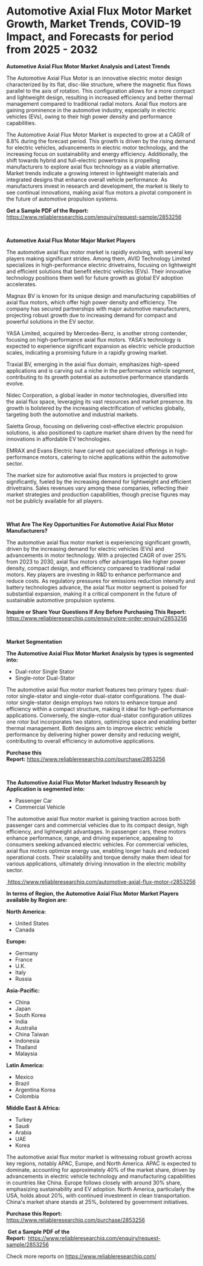 <p><h1>Automotive Axial Flux Motor Market Growth, Market Trends, COVID-19 Impact, and Forecasts for period from 2025 - 2032</h1></p><p><strong>Automotive Axial Flux Motor Market Analysis and Latest Trends</strong></p>
<p><p>The Automotive Axial Flux Motor is an innovative electric motor design characterized by its flat, disc-like structure, where the magnetic flux flows parallel to the axis of rotation. This configuration allows for a more compact and lightweight design, resulting in increased efficiency and better thermal management compared to traditional radial motors. Axial flux motors are gaining prominence in the automotive industry, especially in electric vehicles (EVs), owing to their high power density and performance capabilities.</p><p>The Automotive Axial Flux Motor Market is expected to grow at a CAGR of 8.8% during the forecast period. This growth is driven by the rising demand for electric vehicles, advancements in electric motor technology, and the increasing focus on sustainability and energy efficiency. Additionally, the shift towards hybrid and full-electric powertrains is propelling manufacturers to explore axial flux technology as a viable alternative. Market trends indicate a growing interest in lightweight materials and integrated designs that enhance overall vehicle performance. As manufacturers invest in research and development, the market is likely to see continual innovations, making axial flux motors a pivotal component in the future of automotive propulsion systems.</p></p>
<p><strong>Get a Sample PDF of the Report:&nbsp;</strong> <a href="https://www.reliableresearchiq.com/enquiry/request-sample/2853256?utm_campaign=2780&utm_medium=2&utm_source=Github&utm_content=ia&utm_term=11032025&utm_id=automotive-axial-flux-motor">https://www.reliableresearchiq.com/enquiry/request-sample/2853256</a></p>
<p>&nbsp;</p>
<p><strong>Automotive Axial Flux Motor Major Market Players</strong></p>
<p><p>The automotive axial flux motor market is rapidly evolving, with several key players making significant strides. Among them, AVID Technology Limited specializes in high-performance electric drivetrains, focusing on lightweight and efficient solutions that benefit electric vehicles (EVs). Their innovative technology positions them well for future growth as global EV adoption accelerates.</p><p>Magnax BV is known for its unique design and manufacturing capabilities of axial flux motors, which offer high power density and efficiency. The company has secured partnerships with major automotive manufacturers, projecting robust growth due to increasing demand for compact and powerful solutions in the EV sector.</p><p>YASA Limited, acquired by Mercedes-Benz, is another strong contender, focusing on high-performance axial flux motors. YASA's technology is expected to experience significant expansion as electric vehicle production scales, indicating a promising future in a rapidly growing market.</p><p>Traxial BV, emerging in the axial flux domain, emphasizes high-speed applications and is carving out a niche in the performance vehicle segment, contributing to its growth potential as automotive performance standards evolve.</p><p>Nidec Corporation, a global leader in motor technologies, diversified into the axial flux space, leveraging its vast resources and market presence. Its growth is bolstered by the increasing electrification of vehicles globally, targeting both the automotive and industrial markets.</p><p>Saietta Group, focusing on delivering cost-effective electric propulsion solutions, is also positioned to capture market share driven by the need for innovations in affordable EV technologies.</p><p>EMRAX and Evans Electric have carved out specialized offerings in high-performance motors, catering to niche applications within the automotive sector.</p><p>The market size for automotive axial flux motors is projected to grow significantly, fueled by the increasing demand for lightweight and efficient drivetrains. Sales revenues vary among these companies, reflecting their market strategies and production capabilities, though precise figures may not be publicly available for all players.</p></p>
<p>&nbsp;</p>
<p><strong>What Are The Key Opportunities For Automotive Axial Flux Motor Manufacturers?</strong></p>
<p><p>The automotive axial flux motor market is experiencing significant growth, driven by the increasing demand for electric vehicles (EVs) and advancements in motor technology. With a projected CAGR of over 25% from 2023 to 2030, axial flux motors offer advantages like higher power density, compact design, and efficiency compared to traditional radial motors. Key players are investing in R&D to enhance performance and reduce costs. As regulatory pressures for emissions reduction intensify and battery technologies advance, the axial flux motor segment is poised for substantial expansion, making it a critical component in the future of sustainable automotive propulsion systems.</p></p>
<p><strong>Inquire or Share Your Questions If Any Before Purchasing This Report:</strong> <a href="https://www.reliableresearchiq.com/enquiry/pre-order-enquiry/2853256?utm_campaign=2780&utm_medium=2&utm_source=Github&utm_content=ia&utm_term=11032025&utm_id=automotive-axial-flux-motor">https://www.reliableresearchiq.com/enquiry/pre-order-enquiry/2853256</a></p>
<p>&nbsp;</p>
<p><strong>Market Segmentation</strong></p>
<p><strong>The Automotive Axial Flux Motor Market Analysis by types is segmented into:</strong></p>
<p><ul><li>Dual-rotor Single Stator</li><li>Single-rotor Dual-Stator</li></ul></p>
<p><p>The automotive axial flux motor market features two primary types: dual-rotor single-stator and single-rotor dual-stator configurations. The dual-rotor single-stator design employs two rotors to enhance torque and efficiency within a compact structure, making it ideal for high-performance applications. Conversely, the single-rotor dual-stator configuration utilizes one rotor but incorporates two stators, optimizing space and enabling better thermal management. Both designs aim to improve electric vehicle performance by delivering higher power density and reducing weight, contributing to overall efficiency in automotive applications.</p></p>
<p><strong>Purchase this Report:&nbsp;</strong><a href="https://www.reliableresearchiq.com/purchase/2853256?utm_campaign=2780&utm_medium=2&utm_source=Github&utm_content=ia&utm_term=11032025&utm_id=automotive-axial-flux-motor">https://www.reliableresearchiq.com/purchase/2853256</a></p>
<p>&nbsp;</p>
<p><strong>The Automotive Axial Flux Motor Market Industry Research by Application is segmented into:</strong></p>
<p><ul><li>Passenger Car</li><li>Commercial Vehicle</li></ul></p>
<p><p>The automotive axial flux motor market is gaining traction across both passenger cars and commercial vehicles due to its compact design, high efficiency, and lightweight advantages. In passenger cars, these motors enhance performance, range, and driving experience, appealing to consumers seeking advanced electric vehicles. For commercial vehicles, axial flux motors optimize energy use, enabling longer hauls and reduced operational costs. Their scalability and torque density make them ideal for various applications, ultimately driving innovation in the electric mobility sector.</p></p>
<p><a href="https://www.reliableresearchiq.com/automotive-axial-flux-motor-r2853256?utm_campaign=2780&utm_medium=2&utm_source=Github&utm_content=ia&utm_term=11032025&utm_id=automotive-axial-flux-motor">&nbsp;https://www.reliableresearchiq.com/automotive-axial-flux-motor-r2853256</a></p>
<p><strong>In terms of Region, the Automotive Axial Flux Motor Market Players available by Region are:</strong></p>
<p>
    <p> <strong> North America: </strong>
        <ul>
            <li>United States</li>
            <li>Canada</li>
        </ul>
        </p> 
    <p> <strong> Europe: </strong>
        <ul>
            <li>Germany</li>
            <li>France</li>
            <li>U.K.</li>
            <li>Italy</li>
            <li>Russia</li>
        </ul>
        </p> 
    <p> <strong> Asia-Pacific: </strong>
        <ul>
            <li>China</li>
            <li>Japan</li>
            <li>South Korea</li>
            <li>India</li>
            <li>Australia</li>
            <li>China Taiwan</li>
            <li>Indonesia</li>
            <li>Thailand</li>
            <li>Malaysia</li>
        </ul>
        </p> 
    <p> <strong> Latin America: </strong>
        <ul>
            <li>Mexico</li>
            <li>Brazil</li>
            <li>Argentina Korea</li>
            <li>Colombia</li>
        </ul>
        </p> 
    <p> <strong> Middle East & Africa: </strong>
        <ul>
            <li>Turkey</li>
            <li>Saudi</li>
            <li>Arabia</li>
            <li>UAE</li>
            <li>Korea</li>
        </ul>
    </p>
    </p>
<p><p>The automotive axial flux motor market is witnessing robust growth across key regions, notably APAC, Europe, and North America. APAC is expected to dominate, accounting for approximately 40% of the market share, driven by advancements in electric vehicle technology and manufacturing capabilities in countries like China. Europe follows closely with around 30% share, emphasizing sustainability and EV adoption. North America, particularly the USA, holds about 20%, with continued investment in clean transportation. China's market share stands at 25%, bolstered by government initiatives.</p></p>
<p><strong>Purchase this Report: </strong><a href="https://www.reliableresearchiq.com/purchase/2853256?utm_campaign=2780&utm_medium=2&utm_source=Github&utm_content=ia&utm_term=11032025&utm_id=automotive-axial-flux-motor">https://www.reliableresearchiq.com/purchase/2853256</a></p>
<p>&nbsp;<strong>Get a Sample PDF of the Report:&nbsp;&nbsp;</strong><a href="https://www.reliableresearchiq.com/enquiry/request-sample/2853256?utm_campaign=2780&utm_medium=2&utm_source=Github&utm_content=ia&utm_term=11032025&utm_id=automotive-axial-flux-motor">https://www.reliableresearchiq.com/enquiry/request-sample/2853256</a></p>
<p><strong></strong></p>
<p>Check more reports on <a href="https://www.reliableresearchiq.com/?utm_campaign=2780&utm_medium=2&utm_source=Github&utm_content=ia&utm_term=11032025&utm_id=automotive-axial-flux-motor">https://www.reliableresearchiq.com/</a></p>